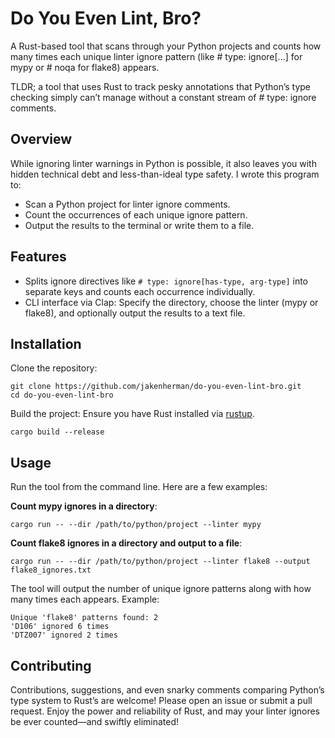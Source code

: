 # Do You Even Lint, Bro?

A Rust-based tool that scans through your Python projects and counts how many times each unique linter ignore pattern (like # type: ignore[...] for mypy or # noqa for flake8) appears.

TLDR; a tool that uses Rust to track pesky annotations that Python’s type checking simply can’t manage without a constant stream of # type: ignore comments.

## Overview

While ignoring linter warnings in Python is possible, it also leaves you with hidden technical debt and less-than-ideal type safety. I wrote this program to:
- Scan a Python project for linter ignore comments.
- Count the occurrences of each unique ignore pattern.
- Output the results to the terminal or write them to a file.

## Features
- Splits ignore directives like `# type: ignore[has-type, arg-type]` into separate keys and counts each occurrence individually.
- CLI interface via Clap: Specify the directory, choose the linter (mypy or flake8), and optionally output the results to a text file.

## Installation
Clone the repository:
```
git clone https://github.com/jakenherman/do-you-even-lint-bro.git
cd do-you-even-lint-bro
```

Build the project:
Ensure you have Rust installed via [rustup](https://rustup.rs).
```
cargo build --release
```

## Usage
Run the tool from the command line. Here are a few examples:

**Count mypy ignores in a directory**:
```
cargo run -- --dir /path/to/python/project --linter mypy
```

**Count flake8 ignores in a directory and output to a file**:
```
cargo run -- --dir /path/to/python/project --linter flake8 --output flake8_ignores.txt
```

The tool will output the number of unique ignore patterns along with how many times each appears. Example:
```
Unique 'flake8' patterns found: 2
'D106' ignored 6 times
'DTZ007' ignored 2 times
```

## Contributing
Contributions, suggestions, and even snarky comments comparing Python’s type system to Rust’s are welcome! Please open an issue or submit a pull request. Enjoy the power and reliability of Rust, and may your linter ignores be ever counted—and swiftly eliminated!

